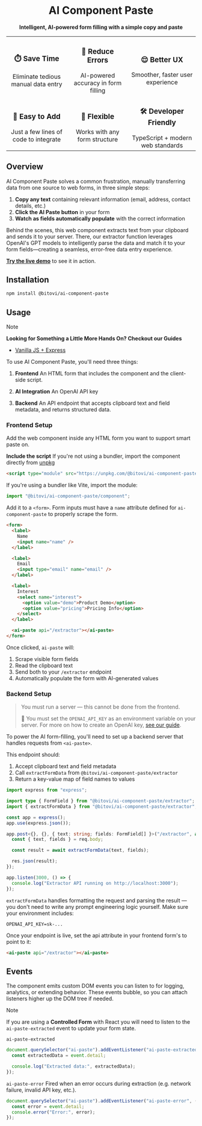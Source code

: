 <div align="center">
  <h1>AI Component Paste</h1>
  <p><b>Intelligent, AI-powered form filling with a simple copy and paste</b></p>
</div>

<div align='center'>
<table>
  <tr>
    <td align="center"><h3>⏱️ Save Time</h3>Eliminate tedious manual data entry</td>
    <td align="center"><h3>🎯 Reduce Errors</h3>AI-powered accuracy in form filling</td>
    <td align="center"><h3>😌 Better UX</h3>Smoother, faster user experience</td>
  </tr>
  <tr>
    <td align="center"><h3>🔌 Easy to Add</h3>Just a few lines of code to integrate</td>
    <td align="center"><h3>🧩 Flexible</h3>Works with any form structure</td>
    <td align="center"><h3>🛠️ Developer Friendly</h3>TypeScript + modern web standards</td>
  </tr>
</table>
</div>

## Overview

AI Component Paste solves a common frustration, manually transferring data from one source to web forms, in three simple steps:

1. **Copy any text** containing relevant information (email, address, contact details, etc.)
2. **Click the AI Paste button** in your form
3. **Watch as fields automatically populate** with the correct information

Behind the scenes, this web component extracts text from your clipboard and sends it to your server. There, our extractor function leverages OpenAI's GPT models to intelligently parse the data and match it to your form fields—creating a seamless, error-free data entry experience.

**[Try the live demo](https://ai-component-paste.bitovi-sandbox.com/)** to see it in action.

## Installation

```bash
npm install @bitovi/ai-component-paste
```

## Usage

> [!NOTE]
>
> **Looking for Something a Little More Hands On? Checkout our Guides**
>
> - [Vanilla JS + Express](./guides/vanilla-with-express)

To use AI Component Paste, you'll need three things:

1. **Frontend** An HTML form that includes the <ai-paste> component and the client-side script.

2. **AI Integration** An OpenAI API key

3. **Backend** An API endpoint that accepts clipboard text and field metadata, and returns structured data.

### Frontend Setup

Add the web component inside any HTML form you want to support smart paste on.

**Include the script**
If you're not using a bundler, import the component directly from [unpkg](https://unpkg.com/)

```html
<script type="module" src="https://unpkg.com/@bitovi/ai-component-paste@0.0.5/dist/component/index.js"></script>
```

If you're using a bundler like Vite, import the module:

```ts
import "@bitovi/ai-component-paste/component";
```

Add it to a `<form>`. Form inputs must have a `name` attribute defined for `ai-component-paste` to properly scrape the form.

```html
<form>
  <label>
    Name
    <input name="name" />
  </label>

  <label>
    Email
    <input type="email" name="email" />
  </label>

  <label>
    Interest
    <select name="interest">
      <option value="demo">Product Demo</option>
      <option value="pricing">Pricing Info</option>
    </select>
  </label>

  <ai-paste api="/extractor"></ai-paste>
</form>
```

Once clicked, `ai-paste` will:

1. Scrape visible form fields
2. Read the clipboard text
3. Send both to your `/extractor` endpoint
4. Automatically populate the form with AI-generated values

### Backend Setup

> You must run a server — this cannot be done from the frontend.
>
> 🔐 You must set the `OPENAI_API_KEY` as an environment variable on your server. For more on how to create an OpenAI key, [see our guide](./guides/open-ai-key).

To power the AI form-filling, you'll need to set up a backend server that handles requests from `<ai-paste>`.

This endpoint should:

1. Accept clipboard text and field metadata
2. Call `extractFormData` from `@bitovi/ai-component-paste/extractor`
3. Return a key-value map of field names to values

```ts
import express from "express";

import type { FormField } from "@bitovi/ai-component-paste/extractor";
import { extractFormData } from "@bitovi/ai-component-paste/extractor";

const app = express();
app.use(express.json());

app.post<{}, {}, { text: string; fields: FormField[] }>("/extractor", async (req, res) => {
  const { text, fields } = req.body;

  const result = await extractFormData(text, fields);

  res.json(result);
});

app.listen(3000, () => {
  console.log("Extractor API running on http://localhost:3000");
});
```

`extractFormData` handles formatting the request and parsing the result — you don't need to write any prompt engineering logic yourself. Make sure your environment includes:

```
OPENAI_API_KEY=sk-...
```

Once your endpoint is live, set the api attribute in your frontend form's <ai-paste> to point to it:

```html
<ai-paste api="/extractor"></ai-paste>
```

## Events

The <ai-paste> component emits custom DOM events you can listen to for logging, analytics, or extending behavior. These events bubble, so you can attach listeners higher up the DOM tree if needed.

> [!NOTE]
> If you are using a **Controlled Form** with React you will need to listen to the `ai-paste-extracted` event to update your form state.

`ai-paste-extracted`

```ts
document.querySelector("ai-paste").addEventListener("ai-paste-extracted", (event) => {
  const extractedData = event.detail;

  console.log("Extracted data:", extractedData);
});
```

`ai-paste-error`
Fired when an error occurs during extraction (e.g. network failure, invalid API key, etc.).

```ts
document.querySelector("ai-paste").addEventListener("ai-paste-error", (event) => {
  const error = event.detail;
  console.error("Error:", error);
});
```
